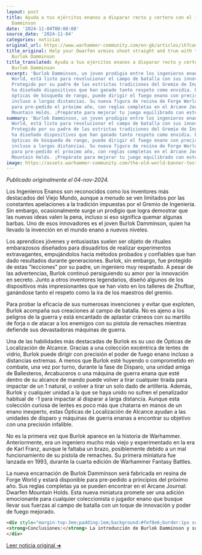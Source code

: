 ```yaml
---
layout: post
title: Ayuda a tus ejércitos enanos a disparar recto y certero con el ingenioso Burlok
  Damminson
date: '2024-11-04T00:00:00'
source_date: '2024-11-04'
categories: noticias
original_url: https://www.warhammer-community.com/en-gb/articles/ih7cad0a/help-your-dwarfen-armies-shoot-straight-and-true-with-the-ingenious-burlok-damminson/
title_original: Help your Dwarfen armies shoot straight and true with the ingenious
  Burlok Damminson
title_translated: Ayuda a tus ejércitos enanos a disparar recto y certero con el ingenioso
  Burlok Damminson
excerpt: 'Burlok Damminson, un joven prodigio entre los ingenieros enanos del Old
  World, está listo para revolucionar el campo de batalla con sus innovadoras creaciones.
  Protegido por su padre de las estrictas tradiciones del Gremio de Ingenieros, Burlok
  ha diseñado dispositivos que han ganado tanto respeto como envidia. Equipado con
  ópticas de búsqueda de rango, puede dirigir el fuego enano con precisión milimétrica,
  incluso a largas distancias. Su nueva figura de resina de Forge World estará disponible
  para pre-pedido el próximo año, con reglas completas en el Arcane Journal: Dwarfen
  Mountain Holds. ¡Prepárate para mejorar tu juego equilibrado con este icónico personaje!'
summary: 'Burlok Damminson, un joven prodigio entre los ingenieros enanos del Old
  World, está listo para revolucionar el campo de batalla con sus innovadoras creaciones.
  Protegido por su padre de las estrictas tradiciones del Gremio de Ingenieros, Burlok
  ha diseñado dispositivos que han ganado tanto respeto como envidia. Equipado con
  ópticas de búsqueda de rango, puede dirigir el fuego enano con precisión milimétrica,
  incluso a largas distancias. Su nueva figura de resina de Forge World estará disponible
  para pre-pedido el próximo año, con reglas completas en el Arcane Journal: Dwarfen
  Mountain Holds. ¡Prepárate para mejorar tu juego equilibrado con este icónico personaje!'
image: https://assets.warhammer-community.com/the-old-world-banner-test.jpg
---
```


*Publicado originalmente el 04-nov-2024.*


Los Ingenieros Enanos son reconocidos como los inventores más destacados del Viejo Mundo, aunque a menudo se ven limitados por las constantes apelaciones a la tradición impuestas por el Gremio de Ingeniería. Sin embargo, ocasionalmente surge un prodigio que logra demostrar que las nuevas ideas valen la pena, incluso si eso significa quemar algunas barbas. Uno de esos innovadores es el joven Burlok Damminson, quien ha llevado la invención en el mundo enano a nuevos niveles.

Los aprendices jóvenes y entusiastas suelen ser objeto de rituales embarazosos diseñados para disuadirlos de realizar experimentos extravagantes, empujándolos hacia métodos probados y confiables que han dado resultados durante generaciones. Burlok, sin embargo, fue protegido de estas "lecciones" por su padre, un ingeniero muy respetado. A pesar de las advertencias, Burlok continuó persiguiendo su amor por la innovación en secreto. Junto a otros inventores legendarios, diseñó algunos de los dispositivos más impresionantes que se han visto en los talleres de Zhufbar, ganándose tanto el respeto como la ira de los maestros del gremio.

Para probar la eficacia de sus numerosas invenciones y evitar que exploten, Burlok acompaña sus creaciones al campo de batalla. No es ajeno a los peligros de la guerra y está encantado de aplastar cráneos con su martillo de forja o de atacar a los enemigos con su pistola de remaches mientras defiende sus devastadoras máquinas de guerra.

Una de las habilidades más destacadas de Burlok es su uso de Ópticas de Localización de Alcance. Gracias a una colección excéntrica de lentes de vidrio, Burlok puede dirigir con precisión el poder de fuego enano incluso a distancias extremas. A menos que Burlok esté huyendo o comprometido en combate, una vez por turno, durante la fase de Disparo, una unidad amiga de Ballesteros, Arcabuceros o una máquina de guerra enana que esté dentro de su alcance de mando puede volver a tirar cualquier tirada para impactar de un 1 natural, o volver a tirar un solo dado de artillería. Además, Burlok y cualquier unidad a la que se haya unido no sufren el penalizador habitual de -1 para impactar al disparar a larga distancia. Aunque esta colección curiosa de lentes es poco más que chatarra en manos de un enano inexperto, estas Ópticas de Localización de Alcance ayudan a las unidades de disparo y máquinas de guerra enanas a encontrar su objetivo con una precisión infalible.

No es la primera vez que Burlok aparece en la historia de Warhammer. Anteriormente, era un ingeniero mucho más viejo y experimentado en la era de Karl Franz, aunque le faltaba un brazo, posiblemente debido a un mal funcionamiento de su pistola de remaches. Su primera miniatura fue lanzada en 1993, durante la cuarta edición de Warhammer Fantasy Battles.

La nueva encarnación de Burlok Damminson será fabricada en resina de Forge World y estará disponible para pre-pedido a principios del próximo año. Sus reglas completas ya se pueden encontrar en el Arcane Journal: Dwarfen Mountain Holds. Esta nueva miniatura promete ser una adición emocionante para cualquier coleccionista o jugador enano que busque llevar sus fuerzas al campo de batalla con un toque de innovación y poder de fuego mejorado.

```html
<div style="margin-top:3em;padding:1em;background:#fef8e6;border:1px solid #eadbbd;border-radius:8px;">
<strong>Conclusiones:</strong> La introducción de Burlok Damminson y sus Range Finding Optics representa un cambio significativo en el meta de Warhammer: The Old World, especialmente para los jugadores de enanos que buscan optimizar su potencia de fuego a larga distancia. La capacidad de re-rolar fallos críticos y eliminar penalizaciones al disparar a larga distancia otorga a los ejércitos enanos una ventaja táctica crucial en torneos, permitiendo un control del campo de batalla más preciso. Para los coleccionistas, la nueva miniatura de Burlok, disponible en resina de Forge World, promete ser un valioso añadido, especialmente con un 15 % de descuento en El Arca Negra. Este desarrollo subraya la importancia de la innovación en un mundo donde la tradición suele prevalecer.
</div>
```
[Leer noticia original ➜](https://www.warhammer-community.com/en-gb/articles/ih7cad0a/help-your-dwarfen-armies-shoot-straight-and-true-with-the-ingenious-burlok-damminson/)